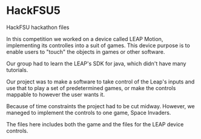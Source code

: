 # HackFSU5
HackFSU hackathon files


In this competition we worked on a device called LEAP Motion, implementing its controlles into a suit of games.
This device purpose is to enable users to "touch" the objects in games or other software.

Our group had to learn the LEAP's SDK for java, which didn't have many tutorials.

Our project was to make a software to take control of the Leap's inputs and use that to play a set of predetermined games, or make the controls mappable to however the user wants it.

Because of time constraints the project had to be cut midway.
However, we maneged to implement the controls to one game, Space Invaders.

The files here includes both the game and the files for the LEAP device controls.
